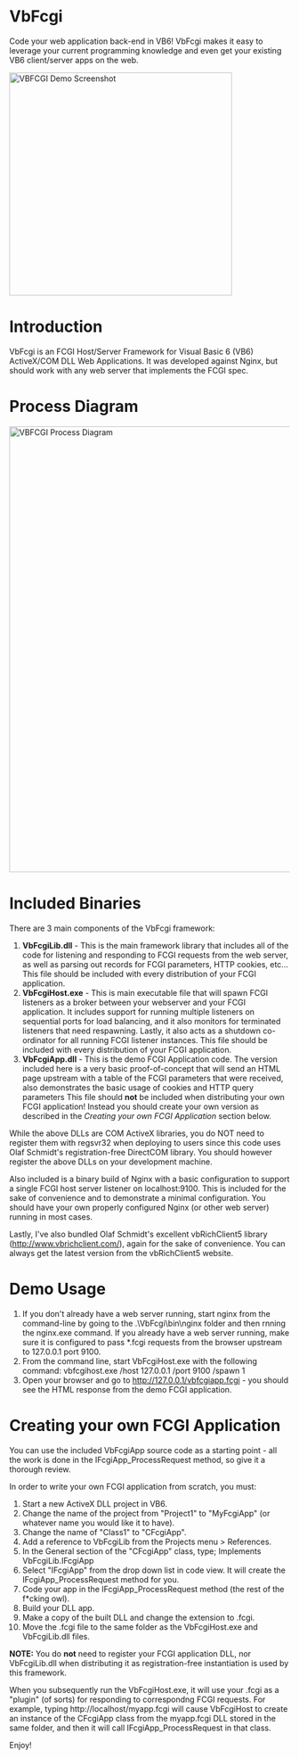 # VbFcgi
Code your web application back-end in VB6! VbFcgi makes it easy to leverage your current programming knowledge and even get your existing VB6 client/server apps on the web.

<img src='https://github.com/jpbro/VbFcgi/blob/master/docs/img/screenshot_appdemo.png' width=400 title='VBFCGI Demo Screenshot'>

# Introduction
VbFcgi is an FCGI Host/Server Framework for Visual Basic 6 (VB6) ActiveX/COM DLL Web Applications. It was developed against Nginx, but should work with any web server that implements the FCGI spec.

# Process Diagram
<img src='https://github.com/jpbro/VbFcgi/blob/master/docs/img/diagram_process.png' width=800 title='VBFCGI Process Diagram'>

# Included Binaries
There are 3 main components of the VbFcgi framework:
1. **VbFcgiLib.dll** - This is the main framework library that includes all of the code for listening and responding to FCGI requests from the web server, as well as parsing out records for FCGI parameters, HTTP cookies, etc... This file should be included with every distribution of your FCGI application.
2. **VbFcgiHost.exe** - This is main executable file that will spawn FCGI listeners as a broker between your webserver and your FCGI application. It includes support for running multiple listeners on sequential ports for load balancing, and it also monitors for terminated listeners that need respawning. Lastly, it also acts as a shutdown co-ordinator for all running FCGI listener instances. This file should be included with every distribution of your FCGI application.
3. **VbFcgiApp.dll** - This is the demo FCGI Application code. The version included here is a very basic proof-of-concept that will send an HTML page upstream with a table of the FCGI parameters that were received, also demonstrates the basic usage of cookies and HTTP query parameters  This file should **not** be included when distributing your own FCGI application! Instead you should create your own version as described in the *Creating your own FCGI Application* section below.

While the above DLLs are COM ActiveX libraries, you do NOT need to register them with regsvr32 when deploying to users since this code uses Olaf Schmidt's registration-free DirectCOM library. You should however register the above DLLs on your development machine.

Also included is a binary build of Nginx with a basic configuration to support a single FCGI host server listener on localhost:9100. This is included for the sake of convenience and to demonstrate a minimal configuration. You should have your own properly configured Nginx (or other web server) running in most cases.

Lastly, I've also bundled Olaf Schmidt's excellent vbRichClient5 library (http://www.vbrichclient.com/), again for the sake of convenience. You can always get the latest version from the vbRichClient5 website.

# Demo Usage
1. If you don't already have a web server running, start nginx from the command-line by going to the .\VbFcgi\bin\nginx folder and then rnning the nginx.exe command. If you already have a web server running, make sure it is configured to pass *.fcgi requests from the browser upstream to 127.0.0.1 port 9100.
2. From the command line, start VbFcgiHost.exe with the following command: vbfcgihost.exe /host 127.0.0.1 /port 9100 /spawn 1
3. Open your browser and go to http://127.0.0.1/vbfcgiapp.fcgi - you should see the HTML response from the demo FCGI application.

# Creating your own FCGI Application
You can use the included VbFcgiApp source code as a starting point - all the work is done in the IFcgiApp_ProcessRequest method, so give it a thorough review.

In order to write your own FCGI application from scratch, you must:

1. Start a new ActiveX DLL project in VB6.
2. Change the name of the project from "Project1" to "MyFcgiApp" (or whatever name you would like it to have).
3. Change the name of "Class1" to "CFcgiApp".
4. Add a reference to VbFcgiLib from the Projects menu > References.
5. In the General section of the "CFcgiApp" class, type; Implements VbFcgiLib.IFcgiApp
6. Select "IFcgiApp" from the drop down list in code view. It will create the IFcgiApp_ProcessRequest method for you.
7. Code your app in the IFcgiApp_ProcessRequest method (the rest of the f*cking owl).
8. Build your DLL app. 
9. Make a copy of the built DLL and change the extension to .fcgi.
10. Move the .fcgi file to the same folder as the VbFcgiHost.exe and VbFcgiLib.dll files.

**NOTE:** You do **not** need to register your FCGI application DLL, nor VbFcgiLib.dll when distributing it as registration-free instantiation is used by this framework.

When you subsequently run the VbFcgiHost.exe, it will use your .fcgi as a "plugin" (of sorts) for responding to correspondng FCGI requests. For example, typing http://localhost/myapp.fcgi will cause VbFcgiHost to create an instance of the CFcgiApp class from the myapp.fcgi DLL stored in the same folder, and then it will call IFcgiApp_ProcessRequest in that class.

Enjoy!